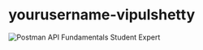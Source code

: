 # yourusername-vipulshetty
![Postman API Fundamentals Student Expert](https://api.badgr.io/public/assertions/tI5uVwM8SU2MFmTHZ39SJQ?identity__email=vipulshetty918%40gmail.com)
